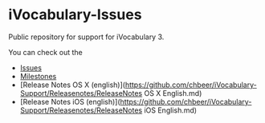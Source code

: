 iVocabulary-Issues
==================

Public repository for support for iVocabulary 3. 

You can check out the

- [Issues](https://github.com/chbeer/iVocabulary-Support/issues)
- [Milestones](https://github.com/chbeer/iVocabulary-Support/milestones)
- [Release Notes OS X (english)](https://github.com/chbeer/iVocabulary-Support/Releasenotes/ReleaseNotes OS X English.md)
- [Release Notes iOS (english)](https://github.com/chbeer/iVocabulary-Support/Releasenotes/ReleaseNotes iOS English.md)
